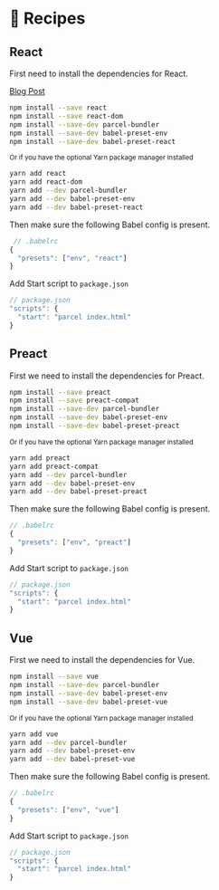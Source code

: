 # 🍰 Recipes

## React

First need to install the dependencies for React.

[Blog Post](http://blog.jakoblind.no/react-parcel/)

```bash
npm install --save react
npm install --save react-dom
npm install --save-dev parcel-bundler
npm install --save-dev babel-preset-env
npm install --save-dev babel-preset-react
```

<sub>Or if you have the optional Yarn package manager installed</sub>

```bash
yarn add react
yarn add react-dom
yarn add --dev parcel-bundler
yarn add --dev babel-preset-env
yarn add --dev babel-preset-react
```

Then make sure the following Babel config is present.

```javascript
 // .babelrc
{
  "presets": ["env", "react"]
}
```

Add Start script to `package.json`

```javascript
// package.json
"scripts": {
  "start": "parcel index.html"
}
```

## Preact

First we need to install the dependencies for Preact.

```bash
npm install --save preact
npm install --save preact-compat
npm install --save-dev parcel-bundler
npm install --save-dev babel-preset-env
npm install --save-dev babel-preset-preact
```

<sub>Or if you have the optional Yarn package manager installed</sub>

```bash
yarn add preact
yarn add preact-compat
yarn add --dev parcel-bundler
yarn add --dev babel-preset-env
yarn add --dev babel-preset-preact
```

Then make sure the following Babel config is present.

```javascript
// .babelrc
{
  "presets": ["env", "preact"]
}
```

Add Start script to `package.json`

```javascript
// package.json
"scripts": {
  "start": "parcel index.html"
}
```

## Vue

First we need to install the dependencies for Vue.

```bash
npm install --save vue
npm install --save-dev parcel-bundler
npm install --save-dev babel-preset-env
npm install --save-dev babel-preset-vue
```

<sub>Or if you have the optional Yarn package manager installed</sub>

```bash
yarn add vue
yarn add --dev parcel-bundler
yarn add --dev babel-preset-env
yarn add --dev babel-preset-vue
```

Then make sure the following Babel config is present.

```javascript
// .babelrc
{
  "presets": ["env", "vue"]
}
```

Add Start script to `package.json`

```javascript
// package.json
"scripts": {
  "start": "parcel index.html"
}
```
